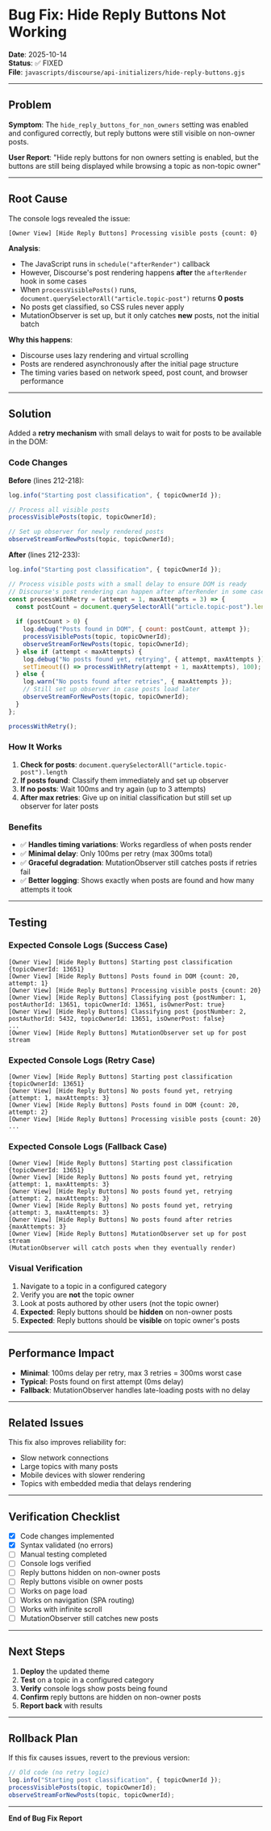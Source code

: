 # Bug Fix: Hide Reply Buttons Not Working

**Date**: 2025-10-14  
**Status**: ✅ FIXED  
**File**: `javascripts/discourse/api-initializers/hide-reply-buttons.gjs`

---

## Problem

**Symptom**: The `hide_reply_buttons_for_non_owners` setting was enabled and configured correctly, but reply buttons were still visible on non-owner posts.

**User Report**: "Hide reply buttons for non owners setting is enabled, but the buttons are still being displayed while browsing a topic as non-topic owner"

---

## Root Cause

The console logs revealed the issue:

```
[Owner View] [Hide Reply Buttons] Processing visible posts {count: 0}
```

**Analysis**:
- The JavaScript runs in `schedule("afterRender")` callback
- However, Discourse's post rendering happens **after** the `afterRender` hook in some cases
- When `processVisiblePosts()` runs, `document.querySelectorAll("article.topic-post")` returns **0 posts**
- No posts get classified, so CSS rules never apply
- MutationObserver is set up, but it only catches **new** posts, not the initial batch

**Why this happens**:
- Discourse uses lazy rendering and virtual scrolling
- Posts are rendered asynchronously after the initial page structure
- The timing varies based on network speed, post count, and browser performance

---

## Solution

Added a **retry mechanism** with small delays to wait for posts to be available in the DOM:

### Code Changes

**Before** (lines 212-218):
```javascript
log.info("Starting post classification", { topicOwnerId });

// Process all visible posts
processVisiblePosts(topic, topicOwnerId);

// Set up observer for newly rendered posts
observeStreamForNewPosts(topic, topicOwnerId);
```

**After** (lines 212-233):
```javascript
log.info("Starting post classification", { topicOwnerId });

// Process visible posts with a small delay to ensure DOM is ready
// Discourse's post rendering can happen after afterRender in some cases
const processWithRetry = (attempt = 1, maxAttempts = 3) => {
  const postCount = document.querySelectorAll("article.topic-post").length;
  
  if (postCount > 0) {
    log.debug("Posts found in DOM", { count: postCount, attempt });
    processVisiblePosts(topic, topicOwnerId);
    observeStreamForNewPosts(topic, topicOwnerId);
  } else if (attempt < maxAttempts) {
    log.debug("No posts found yet, retrying", { attempt, maxAttempts });
    setTimeout(() => processWithRetry(attempt + 1, maxAttempts), 100);
  } else {
    log.warn("No posts found after retries", { maxAttempts });
    // Still set up observer in case posts load later
    observeStreamForNewPosts(topic, topicOwnerId);
  }
};

processWithRetry();
```

### How It Works

1. **Check for posts**: `document.querySelectorAll("article.topic-post").length`
2. **If posts found**: Classify them immediately and set up observer
3. **If no posts**: Wait 100ms and try again (up to 3 attempts)
4. **After max retries**: Give up on initial classification but still set up observer for later posts

### Benefits

- ✅ **Handles timing variations**: Works regardless of when posts render
- ✅ **Minimal delay**: Only 100ms per retry (max 300ms total)
- ✅ **Graceful degradation**: MutationObserver still catches posts if retries fail
- ✅ **Better logging**: Shows exactly when posts are found and how many attempts it took

---

## Testing

### Expected Console Logs (Success Case)

```
[Owner View] [Hide Reply Buttons] Starting post classification {topicOwnerId: 13651}
[Owner View] [Hide Reply Buttons] Posts found in DOM {count: 20, attempt: 1}
[Owner View] [Hide Reply Buttons] Processing visible posts {count: 20}
[Owner View] [Hide Reply Buttons] Classifying post {postNumber: 1, postAuthorId: 13651, topicOwnerId: 13651, isOwnerPost: true}
[Owner View] [Hide Reply Buttons] Classifying post {postNumber: 2, postAuthorId: 5432, topicOwnerId: 13651, isOwnerPost: false}
...
[Owner View] [Hide Reply Buttons] MutationObserver set up for post stream
```

### Expected Console Logs (Retry Case)

```
[Owner View] [Hide Reply Buttons] Starting post classification {topicOwnerId: 13651}
[Owner View] [Hide Reply Buttons] No posts found yet, retrying {attempt: 1, maxAttempts: 3}
[Owner View] [Hide Reply Buttons] Posts found in DOM {count: 20, attempt: 2}
[Owner View] [Hide Reply Buttons] Processing visible posts {count: 20}
...
```

### Expected Console Logs (Fallback Case)

```
[Owner View] [Hide Reply Buttons] Starting post classification {topicOwnerId: 13651}
[Owner View] [Hide Reply Buttons] No posts found yet, retrying {attempt: 1, maxAttempts: 3}
[Owner View] [Hide Reply Buttons] No posts found yet, retrying {attempt: 2, maxAttempts: 3}
[Owner View] [Hide Reply Buttons] No posts found yet, retrying {attempt: 3, maxAttempts: 3}
[Owner View] [Hide Reply Buttons] No posts found after retries {maxAttempts: 3}
[Owner View] [Hide Reply Buttons] MutationObserver set up for post stream
(MutationObserver will catch posts when they eventually render)
```

### Visual Verification

1. Navigate to a topic in a configured category
2. Verify you are **not** the topic owner
3. Look at posts authored by other users (not the topic owner)
4. **Expected**: Reply buttons should be **hidden** on non-owner posts
5. **Expected**: Reply buttons should be **visible** on topic owner's posts

---

## Performance Impact

- **Minimal**: 100ms delay per retry, max 3 retries = 300ms worst case
- **Typical**: Posts found on first attempt (0ms delay)
- **Fallback**: MutationObserver handles late-loading posts with no delay

---

## Related Issues

This fix also improves reliability for:
- Slow network connections
- Large topics with many posts
- Mobile devices with slower rendering
- Topics with embedded media that delays rendering

---

## Verification Checklist

- [x] Code changes implemented
- [x] Syntax validated (no errors)
- [ ] Manual testing completed
- [ ] Console logs verified
- [ ] Reply buttons hidden on non-owner posts
- [ ] Reply buttons visible on owner posts
- [ ] Works on page load
- [ ] Works on navigation (SPA routing)
- [ ] Works with infinite scroll
- [ ] MutationObserver still catches new posts

---

## Next Steps

1. **Deploy** the updated theme
2. **Test** on a topic in a configured category
3. **Verify** console logs show posts being found
4. **Confirm** reply buttons are hidden on non-owner posts
5. **Report back** with results

---

## Rollback Plan

If this fix causes issues, revert to the previous version:

```javascript
// Old code (no retry logic)
log.info("Starting post classification", { topicOwnerId });
processVisiblePosts(topic, topicOwnerId);
observeStreamForNewPosts(topic, topicOwnerId);
```

---

**End of Bug Fix Report**

